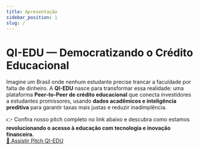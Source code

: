 ```yaml
---
title: Apresentação
sidebar_position: 1
slug: /
---
```


# QI-EDU — Democratizando o Crédito Educacional

Imagine um Brasil onde nenhum estudante precise trancar a faculdade por falta de dinheiro. 
A **QI-EDU** nasce para transformar essa realidade: uma plataforma **Peer-to-Peer de crédito educacional** que conecta investidores a estudantes promissores, usando **dados acadêmicos e inteligência preditiva** para garantir taxas mais justas e reduzir inadimplência.  

👉 Confira nosso pitch completo no link abaixo e descubra como estamos **revolucionando o acesso à educação com tecnologia e inovação financeira.**  
[🎥 Assistir Pitch QI-EDU](https://youtu.be/RtFP6oBNzM0?si=KeBgy6iunvLz_sKA) 